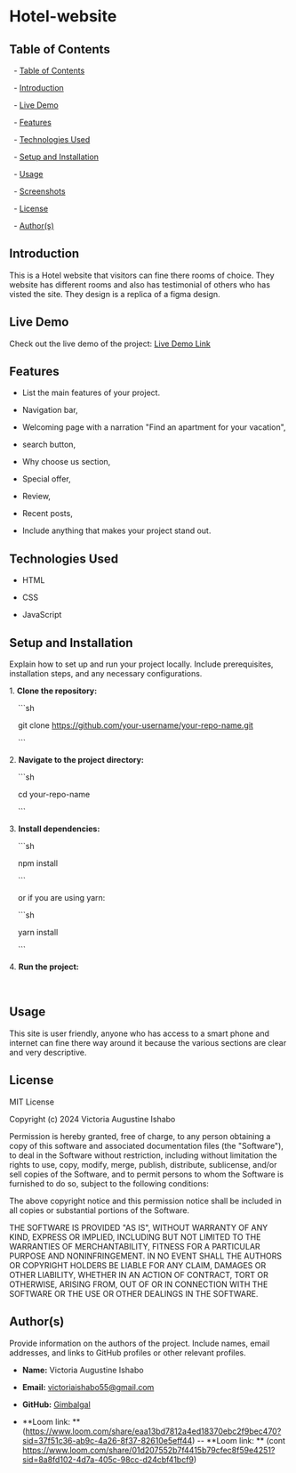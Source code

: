 # Hotel-website


## Table of Contents

  - [Table of Contents](#table-of-contents)

  - [Introduction](#introduction)

  - [Live Demo](#live-demo)

  - [Features](#features)

  - [Technologies Used](#technologies-used)

  - [Setup and Installation](#setup-and-installation)

  - [Usage](#usage)

  - [Screenshots](#screenshots)

  - [License](#license)

  - [Author(s)](#authors)

## Introduction

This is a Hotel website that visitors can fine there rooms of choice. They website has different rooms and also has testimonial of others who has visted the site. They design is a replica of a figma design.


## Live Demo

Check out the live demo of the project: [Live Demo Link](https://hotel-website-xq6n.onrender.com)


## Features

- List the main features of your project.

- Navigation bar,
- Welcoming page with a narration "Find an apartment for your vacation",
- search button,
- Why choose us section,
- Special offer,
- Review,
- Recent posts,

- Include anything that makes your project stand out.

## Technologies Used

- HTML

- CSS

- JavaScript



## Setup and Installation

Explain how to set up and run your project locally. Include prerequisites, installation steps, and any necessary configurations.

1\. **Clone the repository:**

    ```sh

    git clone https://github.com/your-username/your-repo-name.git

    ```

2\. **Navigate to the project directory:**

    ```sh

    cd your-repo-name

    ```

3\. **Install dependencies:**

    ```sh

    npm install

    ```

    or if you are using yarn:

    ```sh

    yarn install

    ```

4\. **Run the project:**

 

## Usage

This site is user friendly, anyone who has access to a smart phone and internet can fine there way around it because the various sections are clear and very descriptive.


## License

MIT License

Copyright (c) 2024 Victoria Augustine Ishabo 

Permission is hereby granted, free of charge, to any person obtaining a copy
of this software and associated documentation files (the "Software"), to deal
in the Software without restriction, including without limitation the rights
to use, copy, modify, merge, publish, distribute, sublicense, and/or sell
copies of the Software, and to permit persons to whom the Software is
furnished to do so, subject to the following conditions:

The above copyright notice and this permission notice shall be included in all
copies or substantial portions of the Software.

THE SOFTWARE IS PROVIDED "AS IS", WITHOUT WARRANTY OF ANY KIND, EXPRESS OR
IMPLIED, INCLUDING BUT NOT LIMITED TO THE WARRANTIES OF MERCHANTABILITY,
FITNESS FOR A PARTICULAR PURPOSE AND NONINFRINGEMENT. IN NO EVENT SHALL THE
AUTHORS OR COPYRIGHT HOLDERS BE LIABLE FOR ANY CLAIM, DAMAGES OR OTHER
LIABILITY, WHETHER IN AN ACTION OF CONTRACT, TORT OR OTHERWISE, ARISING FROM,
OUT OF OR IN CONNECTION WITH THE SOFTWARE OR THE USE OR OTHER DEALINGS IN THE
SOFTWARE.


## Author(s)

Provide information on the authors of the project. Include names, email addresses, and links to GitHub profiles or other relevant profiles.

- **Name:** Victoria Augustine Ishabo

- **Email:** victoriaishabo55@gmail.com
- **GitHub:** [Gimbalgal](https://github.com/Gimbalgal/Gimbalgal)
- **Loom link: ** (https://www.loom.com/share/eaa13bd7812a4ed18370ebc2f9bec470?sid=37f51c36-ab9c-4a26-8f37-82610e5eff44)
-- **Loom link: ** (cont  https://www.loom.com/share/01d207552b7f4415b79cfec8f59e4251?sid=8a8fd102-4d7a-405c-98cc-d24cbf41bcf9)

